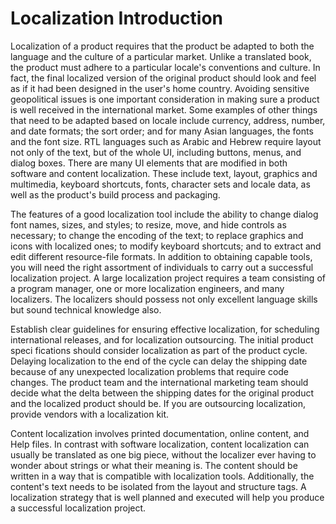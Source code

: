 

# Localization Introduction

Localization of a product requires that the product be adapted to both the language and the culture of a particular market. Unlike a translated book, the product must adhere to a particular locale's conventions and culture. In fact, the final localized version of the original product should look and feel as if it had been designed in the user's home country. Avoiding sensitive geopolitical issues is one important consideration in making sure a product is well received in the international market. Some examples of other things that need to be adapted based on locale include currency, address, number, and date formats; the sort order; and for many Asian languages, the fonts and the font size. RTL languages such as Arabic and Hebrew require layout not only of the text, but of the whole UI, including buttons, menus, and dialog boxes. There are many UI elements that are modified in both software and content localization. These include text, layout, graphics and multimedia, keyboard shortcuts, fonts, character sets and locale data, as well as the product's build process and packaging.

The features of a good localization tool include the ability to change dialog font names, sizes, and styles; to resize, move, and hide controls as necessary; to change the encoding of the text; to replace graphics and icons with localized ones; to modify keyboard shortcuts; and to extract and edit different resource-file formats. In addition to obtaining capable tools, you will need the right assortment of individuals to carry out a successful localization project. A large localization project requires a team consisting of a program manager, one or more localization engineers, and many localizers. The localizers should possess not only excellent language skills but sound technical knowledge also.

Establish clear guidelines for ensuring effective localization, for scheduling international releases, and for localization outsourcing. The initial product speci fications should consider localization as part of the product cycle. Delaying localization to the end of the cycle can delay the shipping date because of any unexpected localization problems that require code changes. The product team and the international marketing team should decide what the delta between the shipping dates for the original product and the localized product should be. If you are outsourcing localization, provide vendors with a localization kit.

Content localization involves printed documentation, online content, and Help files. In contrast with software localization, content localization can usually be translated as one big piece, without the localizer ever having to wonder about strings or what their meaning is. The content should be written in a way that is compatible with localization tools. Additionally, the content's text needs to be isolated from the layout and structure tags. A localization strategy that is well planned and executed will help you produce a successful localization project.


